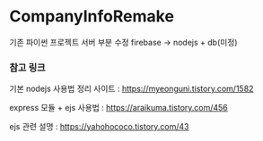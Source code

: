 # CompanyInfoRemake
기존 파이썬 프로젝트 서버 부분 수정 firebase -> nodejs + db(미정)


### 참고 링크  

기본 nodejs 사용법 정리 사이트 :  https://myeonguni.tistory.com/1582  

express 모듈 + ejs 사용법 : https://araikuma.tistory.com/456

ejs 관련 설명 : https://yahohococo.tistory.com/43
